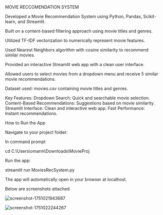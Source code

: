 MOVIE RECCOMENDATION SYSTEM

Developed a Movie Recommendation System using Python, Pandas, Scikit-learn, and Streamlit.

Built on a content-based filtering approach using movie titles and genres.

Utilized TF-IDF vectorization to numerically represent movie features.

Used Nearest Neighbors algorithm with cosine similarity to recommend similar movies.

Provided an interactive Streamlit web app with a clean user interface.

Allowed users to select movies from a dropdown menu and receive 5 similar movie recommendations.

Dataset used: movies.csv containing movie titles and genres.

 Key Features:
Dropdown Search: Quick and searchable movie selection.
Content-Based Recommendations: Suggestions based on movie similarity.
Streamlit Interface: Clean and interactive web app.
Fast Performance: Instant recommendations.

How to Run the App

Navigate to your project folder:

In command prompt

cd C:\Users\omarm\Downloads\MovieProj

Run the app:

streamlit run MoviesRecSystem.py

The app will automatically open in your browser at localhost.

Below are screenshots attached

![screenshot-1751021943687](https://github.com/user-attachments/assets/f3b91aa5-a02f-40ac-8a06-ccfcd1232166)

![screenshot-1751022244267](https://github.com/user-attachments/assets/97a52ee7-54ee-4120-afa8-17a2dbb0f272)


